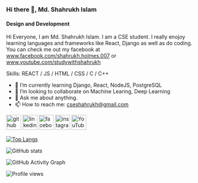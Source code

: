 ### Hi there 👋, Md. Shahrukh Islam
#### Design and Development
Hi Everyone, I am Md. Shahrukh Islam. I am a CSE student. I really enojoy learning languages and frameworks like React, Django as well as do coding. You can check me out my facebook at www.facebook.com/shahrukh.holmes.007 or www.youtube.com/studywithshahrukh

Skills: REACT / JS / HTML / CSS / C / C++

- 🌱 I’m currently learning Django, React, NodeJS, PostgreSQL 
- 👯 I’m looking to collaborate on Machine Learing, Deep Learning 
- 💬 Ask me about anything. 
- 📫 How to reach me: cseshahrukh@gmail.com 


[<img src='https://cdn.jsdelivr.net/npm/simple-icons@3.0.1/icons/github.svg' alt='github' height='40'>](https://github.com/cseshahrukh)  [<img src='https://cdn.jsdelivr.net/npm/simple-icons@3.0.1/icons/linkedin.svg' alt='linkedin' height='40'>](https://www.linkedin.com/in/md-shahrukh-islam-a362921a1//)  [<img src='https://cdn.jsdelivr.net/npm/simple-icons@3.0.1/icons/facebook.svg' alt='facebook' height='40'>](https://www.facebook.com/shahrukh.holmes.007)  [<img src='https://cdn.jsdelivr.net/npm/simple-icons@3.0.1/icons/instagram.svg' alt='instagram' height='40'>](https://www.instagram.com/shahrukh.holmes/)  [<img src='https://cdn.jsdelivr.net/npm/simple-icons@3.0.1/icons/youtube.svg' alt='YouTube' height='40'>](https://www.youtube.com/channel/studywithshahrukh)  

[![Top Langs](https://github-readme-stats.vercel.app/api/top-langs/?username=cseshahrukh)](https://github.com/anuraghazra/github-readme-stats)

![GitHub stats](https://github-readme-stats.vercel.app/api?username=cseshahrukh&show_icons=true)  

![GitHub Activity Graph](https://activity-graph.herokuapp.com/graph?username=cseshahrukh)  

![Profile views](https://gpvc.arturio.dev/cseshahrukh)  

